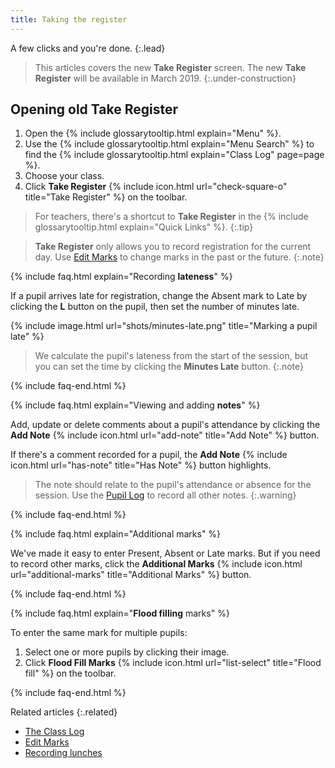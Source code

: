 ```yaml
---
title: Taking the register
---
```


A few clicks and you're done.
{:.lead}

> This articles covers the new **Take Register** screen. The new **Take Register** will be available in March 2019.
{:.under-construction}

## Opening old Take Register

1. Open the {% include glossarytooltip.html explain="Menu" %}.
2. Use the {% include glossarytooltip.html explain="Menu Search" %} to find the {% include glossarytooltip.html explain="Class Log" page=page %}.
3. Choose your class.
4. Click **Take Register** {% include icon.html url="check-square-o" title="Take Register" %} on the toolbar.

> For teachers, there's a shortcut to **Take Register** in the {% include glossarytooltip.html explain="Quick Links" %}.
{:.tip}

> **Take Register** only allows you to record registration for the current day. Use [Edit Marks](../../schoolmanagement/attendance/edit-marks) to change marks in the past or the future.
{:.note}

{% include faq.html explain="Recording **lateness**" %}

If a pupil arrives late for registration, change the Absent mark to Late by clicking the **L** button on the pupil, then set the number of minutes late.

{% include image.html url="shots/minutes-late.png" title="Marking a pupil late" %}

> We calculate the pupil's lateness from the start of the session, but you can set the time by clicking the **Minutes Late** button.
{:.note}

{% include faq-end.html  %}

{% include faq.html explain="Viewing and adding **notes**" %}

Add, update or delete comments about a pupil's attendance by clicking the **Add Note** {% include icon.html url="add-note" title="Add Note" %} button.

If there's a comment recorded for a pupil, the **Add Note** {% include icon.html url="has-note" title="Has Note" %} button highlights.

> The note should relate to the pupil's attendance or absence for the session. Use the [Pupil Log](../plog/) to record all other notes.
{:.warning}

{% include faq-end.html  %}

{% include faq.html explain="Additional marks" %}

We've made it easy to enter Present, Absent or Late marks. But if you need to record other marks, click the **Additional Marks** {% include icon.html url="additional-marks" title="Additional Marks" %} button.

{% include faq-end.html  %}

{% include faq.html explain="**Flood filling** marks" %}

To enter the same mark for multiple pupils:

1. Select one or more pupils by clicking their image.
2. Click  **Flood Fill Marks** {% include icon.html url="list-select" title="Flood fill" %} on the toolbar.

{% include faq-end.html  %}

Related articles
{:.related}

* [The Class Log](index)
* [Edit Marks](../../schoolmanagement/attendance/edit-marks)
* [Recording lunches](dinner-register)
